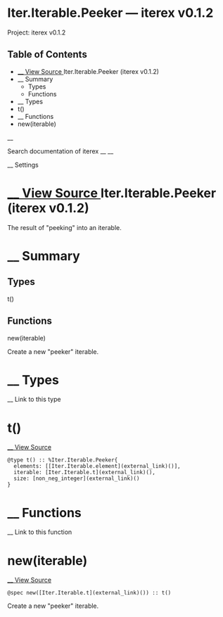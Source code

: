 # Iter.Iterable.Peeker — iterex v0.1.2

Project: iterex v0.1.2

## Table of Contents

- [ __ View Source ](external_link) Iter.Iterable.Peeker (iterex v0.1.2)
- __ Summary
  - Types
  - Functions
- __ Types
- t()
- __ Functions
- new(iterable)

__

Search documentation of iterex __ __

__ Settings

#  [ __ View Source ](external_link) Iter.Iterable.Peeker (iterex v0.1.2)

The result of "peeking" into an iterable.

#  __ Summary

##  Types

t()

##  Functions

new(iterable)

Create a new "peeker" iterable.

#  __ Types

__ Link to this type

# t()

[ __ View Source ](external_link)
    
    
    @type t() :: %Iter.Iterable.Peeker{
      elements: [[Iter.Iterable.element](external_link)()],
      iterable: [Iter.Iterable.t](external_link)(),
      size: [non_neg_integer](external_link)()
    }

#  __ Functions

__ Link to this function

# new(iterable)

[ __ View Source ](external_link)
    
    
    @spec new([Iter.Iterable.t](external_link)()) :: t()

Create a new "peeker" iterable.
